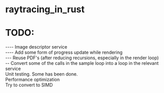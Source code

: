 # raytracing_in_rust

# TODO:
---- Image descriptor service \
---- Add some form of progress update while rendering \
--- Reuse PDF's (after reducing recursions, especially in the render loop) \
-- Convert some of the calls in the sample loop into a loop in the relevant service \
Unit testing. Some has been done. \
Performance optimization \
Try to convert to SIMD
